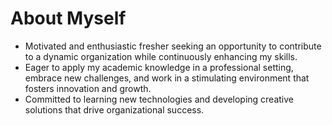 # About Myself
- Motivated and enthusiastic fresher seeking an opportunity to contribute to a dynamic organization while continuously enhancing my skills.
- Eager to apply my academic knowledge in a professional setting, embrace new challenges, and work in a stimulating environment that fosters innovation and growth.
- Committed to learning new technologies and developing creative solutions that drive organizational success.
